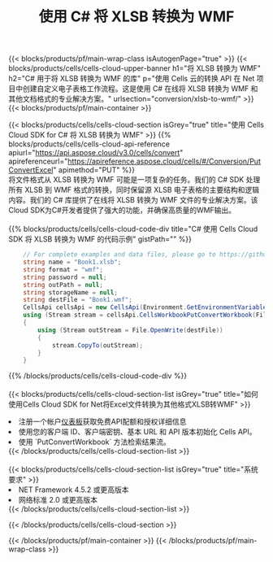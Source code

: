 ﻿---
title: 使用 C# 将 XLSB 转换为 WMF
description: 利用C#的Aspose.Cells Cloud SDK将XLSB格式文件转换为WMF格式文件。
---
{{< blocks/products/pf/main-wrap-class isAutogenPage="true" >}}
{{< blocks/products/cells/cells-cloud-upper-banner h1="将 XLSB 转换为 WMF" h2="C# 用于将 XLSB 转换为 WMF 的库" p="使用 Cells 云的转换 API 在 Net 项目中创建自定义电子表格工作流程。这是使用 C# 在线将 XLSB 转换为 WMF 和其他文档格式的专业解决方案。" urlsection="conversion/xlsb-to-wmf/" >}}
{{< blocks/products/pf/main-container >}}

{{< blocks/products/cells/cells-cloud-section isGrey="true" title="使用 Cells Cloud SDK for C# 将 XLSB 转换为 WMF" >}}
{{% blocks/products/cells/cells-cloud-api-reference apiurl="https://api.aspose.cloud/v3.0/cells/convert" apireferenceurl="https://apireference.aspose.cloud/cells/#/Conversion/PutConvertExcel" apimethod="PUT" %}}
<br/>
将文件格式从 XLSB 转换为 WMF 可能是一项复杂的任务。我们的 C# SDK 处理所有 XLSB 到 WMF 格式的转换，同时保留源 XLSB 电子表格的主要结构和逻辑内容。我们的 C# 库提供了在线将 XLSB 转换为 WMF 文件的专业解决方案。该Cloud SDK为C#开发者提供了强大的功能，并确保高质量的WMF输出。
<br/>
<br/>
{{% blocks/products/cells/cells-cloud-code-div title="C# 使用 Cells Cloud SDK 将 XLSB 转换为 WMF 的代码示例" gistPath="" %}}
 
```cs
    // For complete examples and data files, please go to https://github.com/aspose-cells-cloud/aspose-cells-cloud-dotnet/
    string name = "Book1.xlsb";
    string format = "wmf";
    string password = null;
    string outPath = null;
    string storageName = null;
    string destFile = "Book1.wmf";
    CellsApi cellsApi = new CellsApi(Environment.GetEnvironmentVariable("ProductClientId"), Environment.GetEnvironmentVariable("ProductClientSecret"));
    using (Stream stream = cellsApi.CellsWorkbookPutConvertWorkbook(File.OpenRead(name), format, password, outPath, storageName))
    {
        using (Stream outStream = File.OpenWrite(destFile))
        {
            stream.CopyTo(outStream);
        }
    }
```
 
{{% /blocks/products/cells/cells-cloud-code-div %}}
<br/>
<br/>
{{< blocks/products/cells/cells-cloud-section-list isGrey="true" title="如何使用Cells Cloud SDK for Net将Excel文件转换为其他格式XLSB转WMF" >}}
<li>注册一个帐户<a href="https://dashboard.aspose.cloud/">仪表板</a>获取免费API配额和授权详细信息</li>
<li>使用您的客户端 ID、客户端密钥、基本 URL 和 API 版本初始化 Cells API。</li>
<li>使用 `PutConvertWorkbook` 方法检索结果流。</li>
{{< /blocks/products/cells/cells-cloud-section-list >}}
<br/>
<br/>
{{< blocks/products/cells/cells-cloud-section-list isGrey="true" title="系统要求" >}}
<li>NET Framework 4.5.2 或更高版本</li>
<li>网络标准 2.0 或更高版本</li>
{{< /blocks/products/cells/cells-cloud-section-list >}}

{{< /blocks/products/cells/cells-cloud-section >}}

{{< /blocks/products/pf/main-container >}}
{{< /blocks/products/pf/main-wrap-class >}}
